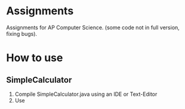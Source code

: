 # Assignments
Assignments for AP Computer Science. (some code not in full version, fixing bugs).

# How to use
## SimpleCalculator
1. Compile SimpleCalculator.java using an IDE or Text-Editor
2. Use


